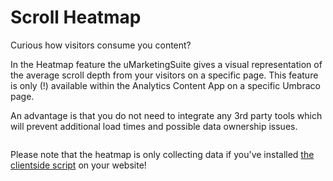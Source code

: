# Scroll Heatmap

Curious how visitors consume you content?

In the Heatmap feature the uMarketingSuite gives a visual representation of the average scroll depth from your visitors on a specific page. This feature is only (!) available within the Analytics Content App on a specific Umbraco page.

An advantage is that you do not need to integrate any 3rd party tools which will prevent additional load times and possible data ownership issues.

![]()

Please note that the heatmap is only collecting data if you've installed [the clientside script](/analytics/clientside-events-and-additional-javascript-files/) on your website!